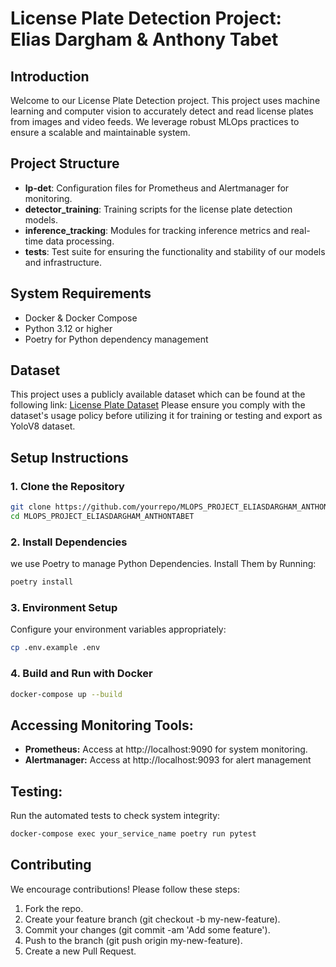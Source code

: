 # License Plate Detection Project: Elias Dargham & Anthony Tabet

## Introduction
Welcome to our License Plate Detection project. This project uses machine learning and computer vision to accurately detect and read license plates from images and video feeds. We leverage robust MLOps practices to ensure a scalable and maintainable system.

## Project Structure
- **lp-det**: Configuration files for Prometheus and Alertmanager for monitoring.
- **detector_training**: Training scripts for the license plate detection models.
- **inference_tracking**: Modules for tracking inference metrics and real-time data processing.
- **tests**: Test suite for ensuring the functionality and stability of our models and infrastructure.

## System Requirements
- Docker & Docker Compose
- Python 3.12 or higher
- Poetry for Python dependency management

## Dataset
This project uses a publicly available dataset which can be found at the following link:
[License Plate Dataset](https://universe.roboflow.com/roboflow-universe-projects/license-plate-recognition-rxg4e/dataset/4)
Please ensure you comply with the dataset's usage policy before utilizing it for training or testing and export as YoloV8 dataset.

## Setup Instructions

### 1. Clone the Repository
```bash
git clone https://github.com/yourrepo/MLOPS_PROJECT_ELIASDARGHAM_ANTHONTABET.git
cd MLOPS_PROJECT_ELIASDARGHAM_ANTHONTABET
```

### 2. Install Dependencies
we use Poetry to manage Python Dependencies. Install Them by Running:
```bash
poetry install
```

### 3. Environment Setup
Configure your environment variables appropriately:
```bash
cp .env.example .env
```

### 4. Build and Run with Docker
```bash
docker-compose up --build
```

## Accessing Monitoring Tools:
- **Prometheus:** Access at http://localhost:9090 for system monitoring.
- **Alertmanager:** Access at http://localhost:9093 for alert management

## Testing:
Run the automated tests to check system integrity:
```bash
docker-compose exec your_service_name poetry run pytest 
```

## Contributing
We encourage contributions! Please follow these steps:

1. Fork the repo.
2. Create your feature branch (git checkout -b my-new-feature).
3. Commit your changes (git commit -am 'Add some feature').
4. Push to the branch (git push origin my-new-feature).
5. Create a new Pull Request.
